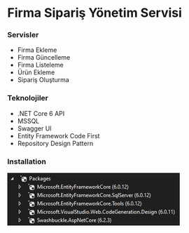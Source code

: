 # Firma Sipariş Yönetim Servisi


### Servisler
- Firma Ekleme
- Firma Güncelleme
- Firma Listeleme
- Ürün Ekleme
- Sipariş Oluşturma

### Teknolojiler
- .NET Core 6 API
- MSSQL
- Swagger UI
- Entity Framework Code First
- Repository Design Pattern

### Installation

![Packages](FirmaYonetimServisi/FirmaYonetimServisi/packages.png?raw=true "Title")
